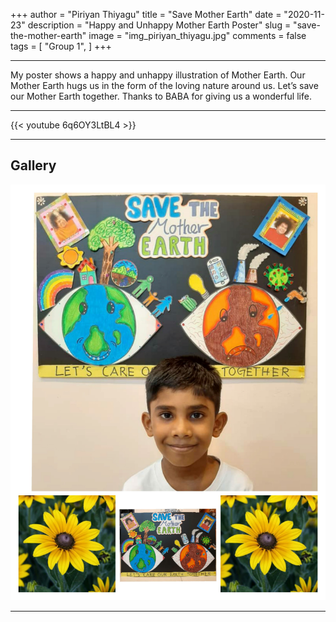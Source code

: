 +++
author = "Piriyan Thiyagu"
title = "Save Mother Earth"
date = "2020-11-23"
description = "Happy and Unhappy Mother Earth Poster"
slug = "save-the-mother-earth"
image = "img_piriyan_thiyagu.jpg"
comments = false
tags = [
    "Group 1",
]
+++

---

My poster shows a happy and unhappy illustration of Mother Earth. Our Mother Earth hugs us in the form of the loving nature around us. Let’s save our Mother Earth together. Thanks to BABA for giving us a wonderful life.

---

{{< youtube 6q6OY3LtBL4 >}}

---

## Gallery

![](img_piriyan_thiyagu.jpg) 

---
